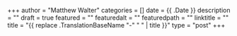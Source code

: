 +++
author = "Matthew Walter"
categories = []
date = {{ .Date }}
description = ""
draft = true
featured = ""
featuredalt = ""
featuredpath = ""
linktitle = ""
title = "{{ replace .TranslationBaseName "-" " " | title }}"
type = "post"
+++
